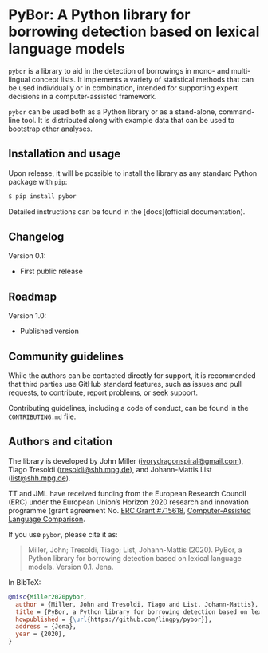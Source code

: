 # PyBor: A Python library for borrowing detection based on lexical language models

`pybor` is a library to aid in the detection of borrowings in mono- and multi-lingual
concept lists. It implements a variety of statistical methods that can be used
individually or in combination, intended for supporting expert decisions in a
computer-assisted framework.

`pybor` can be used both as a Python library or as a stand-alone, command-line tool.
It is distributed along with example data that can be used to bootstrap other
analyses.

## Installation and usage

Upon release, it will be possible to install the library as any standard Python
package with `pip`:

```bash
$ pip install pybor
```
Detailed instructions can be found in the [docs](official documentation).

## Changelog

Version 0.1:

  - First public release

## Roadmap

Version 1.0:
  - Published version

## Community guidelines

While the authors can be contacted directly for support, it is recommended that third
parties use GitHub standard features, such as issues and pull requests, to contribute,
report problems, or seek support.

Contributing guidelines, including a code of conduct, can be found in the
`CONTRIBUTING.md` file.

## Authors and citation

The library is developed by John Miller (ivorydragonspiral@gmail.com),
Tiago Tresoldi (tresoldi@shh.mpg.de), and Johann-Mattis List (list@shh.mpg.de).

TT and JML have received funding from the European Research Council (ERC)
under the European Union’s Horizon 2020 research and innovation
programme (grant agreement
No. [ERC Grant #715618](https://cordis.europa.eu/project/rcn/206320/factsheet/en),
[Computer-Assisted Language Comparison](https://digling.org/calc/).

If you use `pybor`, please cite it as:

> Miller, John; Tresoldi, Tiago; List, Johann-Mattis (2020). PyBor, a Python library for
borrowing detection based on lexical language models. Version 0.1. Jena.

In BibTeX:

```bibtex
@misc{Miller2020pybor,
  author = {Miller, John and Tresoldi, Tiago and List, Johann-Mattis},
  title = {PyBor, a Python library for borrowing detection based on lexical language models. Version 0.1.},
  howpublished = {\url{https://github.com/lingpy/pybor}},
  address = {Jena},
  year = {2020},
}
```
